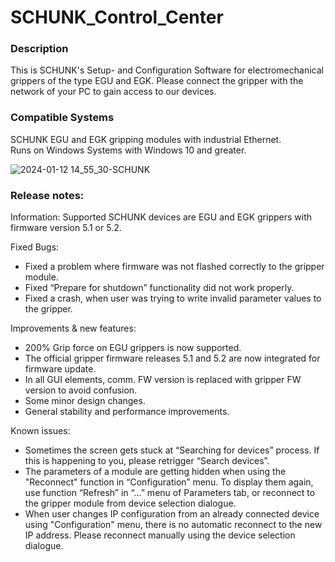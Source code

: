 # SCHUNK_Control_Center

<h3>Description</h3> <p>This is SCHUNK's Setup- and Configuration Software for electromechanical grippers of the type EGU and EGK.
  Please connect the gripper with the network of your PC to gain access to our devices.
</p>
<h3>Compatible Systems</h3> <p>
  SCHUNK EGU and EGK gripping modules with industrial Ethernet. <br>
  Runs on Windows Systems with Windows 10 and greater.
</p>

![2024-01-12 14_55_30-SCHUNK](https://github.com/SCHUNK-SE-Co-KG/SCHUNK_Application/assets/156294426/fa93410e-6bb7-479f-b0b2-7076d1d7937c)

<h3>Release notes:</h3>
Information: Supported SCHUNK devices are EGU and EGK grippers with firmware version 5.1 or 5.2.

Fixed Bugs:

* Fixed a problem where firmware was not flashed correctly to the gripper module.
* Fixed “Prepare for shutdown” functionality did not work properly.
* Fixed a crash, when user was trying to write invalid parameter values to the gripper.

Improvements & new features:

* 200% Grip force on EGU grippers is now supported.
* The official gripper firmware releases 5.1 and 5.2 are now integrated for firmware update.
* In all GUI elements, comm. FW version is replaced with gripper FW version to avoid confusion.
* Some minor design changes.
* General stability and performance improvements.

Known issues:

* Sometimes the screen gets stuck at “Searching for devices” process. If this is happening to you, please retrigger “Search devices”.
* The parameters of a module are getting hidden when using the "Reconnect" function in “Configuration” menu. To display them again, use function “Refresh” in “…” menu of Parameters tab, or reconnect to the gripper module from device selection dialogue.
* When user changes IP configuration from an already connected device using "Configuration" menu, there is no automatic reconnect to the new IP address. Please reconnect manually using the device selection dialogue.
